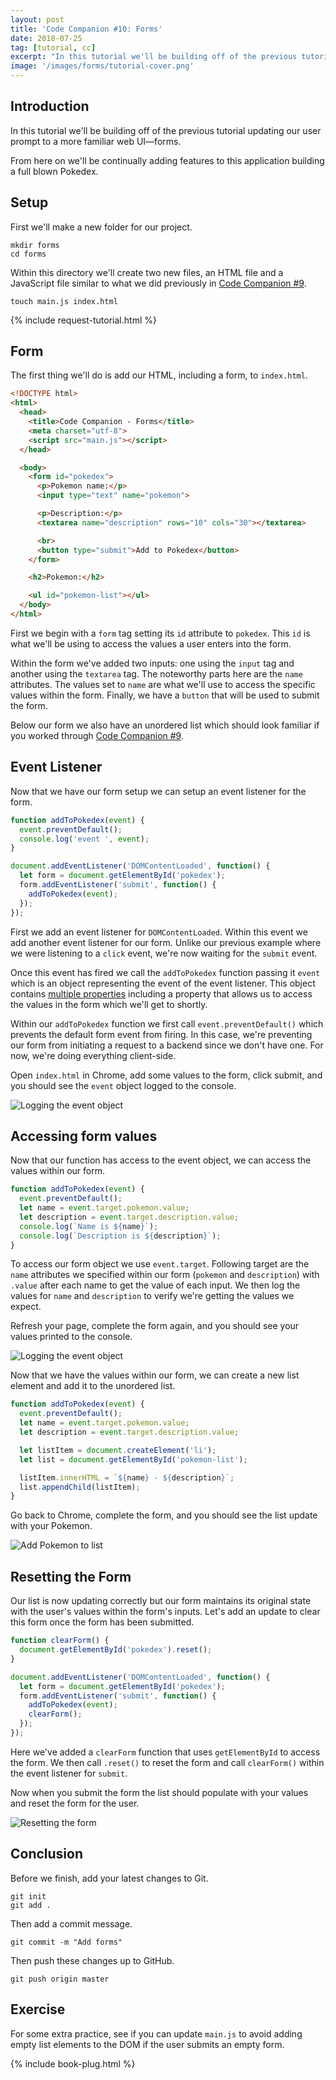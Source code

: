 ```yaml
---
layout: post
title: 'Code Companion #10: Forms'
date: 2018-07-25
tag: [tutorial, cc]
excerpt: "In this tutorial we'll be building off of the previous tutorial updating our user prompt to a more familiar web UI—forms."
image: '/images/forms/tutorial-cover.png'
---
```


## Introduction

In this tutorial we'll be building off of the previous tutorial updating our user prompt to a more familiar web UI—forms.

From here on we'll be continually adding features to this application building a full blown Pokedex.

## Setup

First we'll make a new folder for our project.

```console
mkdir forms
cd forms
```

Within this directory we'll create two new files, an HTML file and a JavaScript file similar to what we did previously in [Code Companion #9](https://atom-morgan.github.io/dom-manipulation/).

```console
touch main.js index.html
```

{% include request-tutorial.html %}

## Form

The first thing we'll do is add our HTML, including a form, to `index.html`.

```html
<!DOCTYPE html>
<html>
  <head>
    <title>Code Companion - Forms</title>
    <meta charset="utf-8">
    <script src="main.js"></script>
  </head>

  <body>
    <form id="pokedex">
      <p>Pokemon name:</p>
      <input type="text" name="pokemon">

      <p>Description:</p>
      <textarea name="description" rows="10" cols="30"></textarea>

      <br>
      <button type="submit">Add to Pokedex</button>
    </form>

    <h2>Pokemon:</h2>

    <ul id="pokemon-list"></ul>
  </body>
</html>
```

First we begin with a `form` tag setting its `id` attribute to `pokedex`. This `id` is what we'll be using to access the values a user enters into the form.

Within the form we've added two inputs: one using the `input` tag and another using the `textarea` tag. The noteworthy parts here are the `name` attributes. The values set to `name` are what we'll use to access the specific values within the form. Finally, we have a `button` that will be used to submit the form.

Below our form we also have an unordered list which should look familiar if you worked through [Code Companion #9](https://atom-morgan.github.io/dom-manipulation/).

## Event Listener

Now that we have our form setup we can setup an event listener for the form.

```javascript
function addToPokedex(event) {
  event.preventDefault();
  console.log('event ', event);
}

document.addEventListener('DOMContentLoaded', function() {
  let form = document.getElementById('pokedex');
  form.addEventListener('submit', function() {
    addToPokedex(event);
  });
});
```

First we add an event listener for `DOMContentLoaded`. Within this event we add another event listener for our form. Unlike our previous example where we were listening to a `click` event, we're now waiting for the `submit` event.

Once this event has fired we call the `addToPokedex` function passing it `event` which is an object representing the event of the event listener. This object contains [multiple properties](https://developer.mozilla.org/en-US/docs/Web/API/Event#Properties) including a property that allows us to access the values in the form which we'll get to shortly.

Within our `addToPokedex` function we first call `event.preventDefault()` which prevents the default form event from firing. In this case, we're preventing our form from initiating a request to a backend since we don't have one. For now, we're doing everything client-side.

Open `index.html` in Chrome, add some values to the form, click submit, and you should see the `event` object logged to the console.

![Logging the event object](/images/forms/event-object.png)

## Accessing form values

Now that our function has access to the event object, we can access the values within our form.

```javascript
function addToPokedex(event) {
  event.preventDefault();
  let name = event.target.pokemon.value;
  let description = event.target.description.value;
  console.log(`Name is ${name}`);
  console.log(`Description is ${description}`);
}
```

To access our form object we use `event.target`. Following target are the `name` attributes we specified within our form (`pokemon` and `description`) with `.value` after each name to get the value of each input. We then log the values for `name` and `description` to verify we're getting the values we expect.

Refresh your page, complete the form again, and you should see your values printed to the console.

![Logging the event object](/images/forms/event-object.png)

Now that we have the values within our form, we can create a new list element and add it to the unordered list.

```javascript
function addToPokedex(event) {
  event.preventDefault();
  let name = event.target.pokemon.value;
  let description = event.target.description.value;

  let listItem = document.createElement('li');
  let list = document.getElementById('pokemon-list');

  listItem.innerHTML = `${name} - ${description}`;
  list.appendChild(listItem);
}
```

Go back to Chrome, complete the form, and you should see the list update with your Pokemon.

![Add Pokemon to list](/images/forms/add-to-list.png)

## Resetting the Form

Our list is now updating correctly but our form maintains its original state with the user's values within the form's inputs. Let's add an update to clear this form once the form has been submitted.

```javascript
function clearForm() {
  document.getElementById('pokedex').reset();
}

document.addEventListener('DOMContentLoaded', function() {
  let form = document.getElementById('pokedex');
  form.addEventListener('submit', function() {
    addToPokedex(event);
    clearForm();
  });
});
```

Here we've added a `clearForm` function that uses `getElementById` to access the form. We then call `.reset()` to reset the form and call `clearForm()` within the event listener for `submit`.

Now when you submit the form the list should populate with your values and reset the form for the user.

![Resetting the form](/images/forms/clear-form.png)

## Conclusion

Before we finish, add your latest changes to Git.

```console
git init
git add .
```

Then add a commit message.

```console
git commit -m "Add forms"
```

Then push these changes up to GitHub.

```console
git push origin master
```

## Exercise

For some extra practice, see if you can update `main.js` to avoid adding empty list elements to the DOM if the user submits an empty form.

{% include book-plug.html %}
